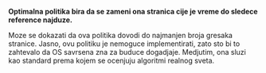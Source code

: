 
**Optimalna politika bira da se zameni ona stranica cije je vreme do sledece reference najduze.** 

Moze se dokazati da ova politika dovodi do najmanjen broja gresaka stranice. Jasno, ovu politiku je nemoguce implementirati, zato sto bi to zahtevalo da OS savrsena zna za buduce dogadjaje. Medjutim, ona sluzi kao standard prema kojem se ocenjuju algoritmi realnog sveta.